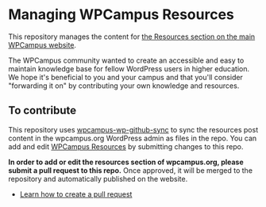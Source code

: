 # Managing WPCampus Resources

This repository manages the content for [the Resources section on the main WPCampus website](https://wpcampus.org/resources/).

The WPCampus community wanted to create an accessible and easy to maintain knowledge base for fellow WordPress users in higher education. We hope it's beneficial to you and your campus and that you'll consider "forwarding it on" by contributing your own knowledge and resources.

## To contribute

This repository uses [wpcampus-wp-github-sync](https://github.com/wpcampus/wpcampus-wp-github-sync) to sync the resources post content in the wpcampus.org WordPress admin as files in the repo. You can add and edit [WPCampus Resources](https://wpcampus.org/resources/) by submitting changes to this repo.

**In order to add or edit the resources section of wpcampus.org, please submit a pull request to this repo.** Once approved, it will be merged to the repository and automatically published on the website.

* [Learn how to create a pull request](https://help.github.com/articles/creating-a-pull-request/)